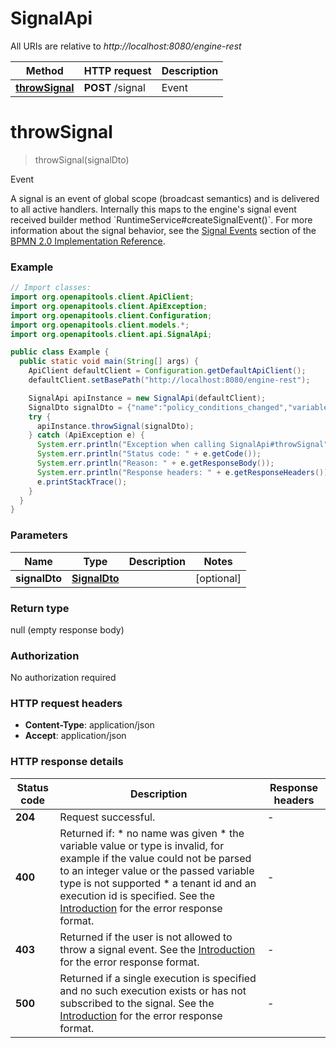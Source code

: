 # SignalApi

All URIs are relative to *http://localhost:8080/engine-rest*

Method | HTTP request | Description
------------- | ------------- | -------------
[**throwSignal**](SignalApi.md#throwSignal) | **POST** /signal | Event


<a name="throwSignal"></a>
# **throwSignal**
> throwSignal(signalDto)

Event

A signal is an event of global scope (broadcast semantics) and is delivered to all active handlers. Internally this maps to the engine&#39;s signal event received builder method &#x60;RuntimeService#createSignalEvent()&#x60;. For more information about the signal behavior, see the [Signal Events](https://docs.camunda.org/manual/7.18/reference/bpmn20/events/signal-events/) section of the [BPMN 2.0 Implementation Reference](https://docs.camunda.org/manual/7.18/reference/bpmn20/).

### Example
```java
// Import classes:
import org.openapitools.client.ApiClient;
import org.openapitools.client.ApiException;
import org.openapitools.client.Configuration;
import org.openapitools.client.models.*;
import org.openapitools.client.api.SignalApi;

public class Example {
  public static void main(String[] args) {
    ApiClient defaultClient = Configuration.getDefaultApiClient();
    defaultClient.setBasePath("http://localhost:8080/engine-rest");

    SignalApi apiInstance = new SignalApi(defaultClient);
    SignalDto signalDto = {"name":"policy_conditions_changed","variables":{"newTimePeriodInMonth":{"value":24}}}; // SignalDto | 
    try {
      apiInstance.throwSignal(signalDto);
    } catch (ApiException e) {
      System.err.println("Exception when calling SignalApi#throwSignal");
      System.err.println("Status code: " + e.getCode());
      System.err.println("Reason: " + e.getResponseBody());
      System.err.println("Response headers: " + e.getResponseHeaders());
      e.printStackTrace();
    }
  }
}
```

### Parameters

Name | Type | Description  | Notes
------------- | ------------- | ------------- | -------------
 **signalDto** | [**SignalDto**](SignalDto.md)|  | [optional]

### Return type

null (empty response body)

### Authorization

No authorization required

### HTTP request headers

 - **Content-Type**: application/json
 - **Accept**: application/json

### HTTP response details
| Status code | Description | Response headers |
|-------------|-------------|------------------|
**204** | Request successful. |  -  |
**400** | Returned if:  * no name was given * the variable value or type is invalid, for example if the value could not be parsed to an integer value or the passed variable type is not supported * a tenant id and an execution id is specified.  See the [Introduction](https://docs.camunda.org/manual/7.18/reference/rest/overview/#error-handling) for the error response format. |  -  |
**403** | Returned if the user is not allowed to throw a signal event.  See the [Introduction](https://docs.camunda.org/manual/7.18/reference/rest/overview/#error-handling) for the error response format. |  -  |
**500** | Returned if a single execution is specified and no such execution exists or has not subscribed to the signal.  See the [Introduction](https://docs.camunda.org/manual/7.18/reference/rest/overview/#error-handling) for the error response format. |  -  |


